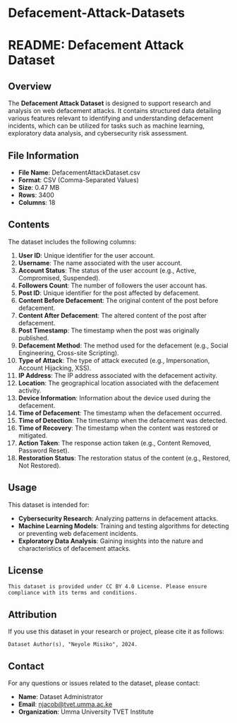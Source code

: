# Defacement-Attack-Datasets

# README: Defacement Attack Dataset

## Overview
The **Defacement Attack Dataset** is designed to support research and analysis on web defacement attacks. It contains structured data detailing various features relevant to identifying and understanding defacement incidents, which can be utilized for tasks such as machine learning, exploratory data analysis, and cybersecurity risk assessment.

## File Information
- **File Name**: DefacementAttackDataset.csv
- **Format**: CSV (Comma-Separated Values)
- **Size**: 0.47 MB
- **Rows**: 3400
- **Columns**: 18

## Contents
The dataset includes the following columns:

1. **User ID**: Unique identifier for the user account.
2. **Username**: The name associated with the user account.
3. **Account Status**: The status of the user account (e.g., Active, Compromised, Suspended).
4. **Followers Count**: The number of followers the user account has.
5. **Post ID**: Unique identifier for the post affected by defacement.
6. **Content Before Defacement**: The original content of the post before defacement.
7. **Content After Defacement**: The altered content of the post after defacement.
8. **Post Timestamp**: The timestamp when the post was originally published.
9. **Defacement Method**: The method used for the defacement (e.g., Social Engineering, Cross-site Scripting).
10. **Type of Attack**: The type of attack executed (e.g., Impersonation, Account Hijacking, XSS).
11. **IP Address**: The IP address associated with the defacement activity.
12. **Location**: The geographical location associated with the defacement activity.
13. **Device Information**: Information about the device used during the defacement.
14. **Time of Defacement**: The timestamp when the defacement occurred.
15. **Time of Detection**: The timestamp when the defacement was detected.
16. **Time of Recovery**: The timestamp when the content was restored or mitigated.
17. **Action Taken**: The response action taken (e.g., Content Removed, Password Reset).
18. **Restoration Status**: The restoration status of the content (e.g., Restored, Not Restored).

## Usage
This dataset is intended for:

- **Cybersecurity Research**: Analyzing patterns in defacement attacks.
- **Machine Learning Models**: Training and testing algorithms for detecting or preventing web defacement incidents.
- **Exploratory Data Analysis**: Gaining insights into the nature and characteristics of defacement attacks.

## License
```
This dataset is provided under CC BY 4.0 License. Please ensure compliance with its terms and conditions.
```

## Attribution
If you use this dataset in your research or project, please cite it as follows:

```
Dataset Author(s), "Neyole Misiko", 2024.
```

## Contact
For any questions or issues related to the dataset, please contact:

- **Name**: Dataset Administrator
- **Email**: njacob@tvet.umma.ac.ke
- **Organization**: Umma University TVET Institute


